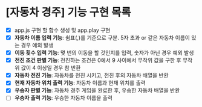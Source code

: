 # [자동차 경주] 기능 구현 목록

- [x] app.js 구현 할 함수 생성 및 app.play 구현
- [x] **자동차 이름 입력 기능**: 쉼표(,)를 기준으로 구분. 5자 초과 or 같은 자동차 이름이 있는 경우 예외 발생
- [x] **이동 횟수 입력 기능**: 몇 번의 이동을 할 것인지를 입력, 숫자가 아닌 경우 예외 발생
- [x] **전진 조건 판별 기능**: 전진하는 조건은 0에서 9 사이에서 무작위 값을 구한 후 무작위 값이 4 이상일 경우 참 반환
- [x] **자동차 전진 기능**: 자동차를 전진 시키고, 전진 후의 자동차 배열을 반환
- [x] **현재 자동차 위치 출력 기능**: 자동차 이름과 현재 위치를 출력
- [x] **우승자 판별 기능**: 자동차 경주 게임을 완료한 후, 우승한 자동차 배열을 반환
- [ ] **우승자 출력 기능**: 우승한 자동차 이름을 출력